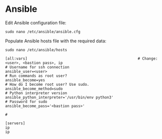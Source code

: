 # Ansible
  
Edit Ansible configuration file:
```
sudo nano /etc/ansible/ansible.cfg
```
  
Populate Ansible hosts file with the required data:
```
sudo nano /etc/ansible/hosts
```
```
[all:vars]                                                  # Change: <user>, <bastion pass>, ip
# Username for ssh connection
ansible_user=<user>
# Run commands as root user?
ansible_become=yes
# How do I become root user? Use sudo.
ansible_become_method=sudo
# Python interpreter version
ansible_python_interpreter='/usr/bin/env python3'
# Password for sudo
ansible_become_pass='<bastion pass>'

#

[servers]
ip
ip
```
